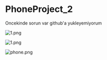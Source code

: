 # PhoneProject_2
Oncekinde sorun var github'a yukleyemiyorum


![1.png](https://github.com/AhmetEminSaglik/PhoneProject_2/blob/master/images/1.png) 

![1.png](https://github.com/AhmetEminSaglik/PhoneProject_2/blob/master/images%202/1.png) 

![phone.png](https://github.com/AhmetEminSaglik/PhoneProject_2/blob/master/Images%20from%20Application/phone.png) 

